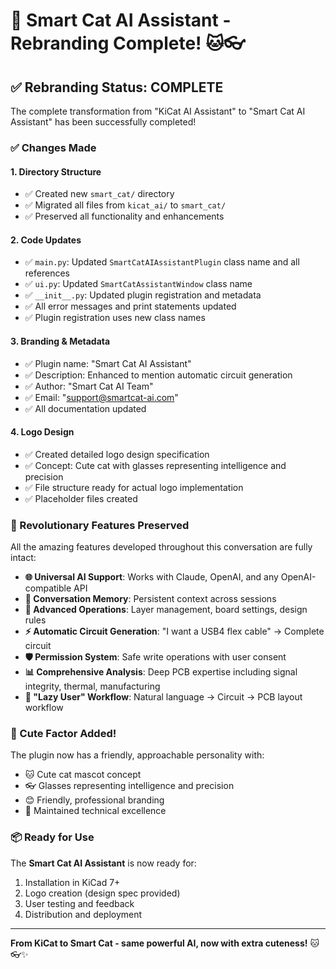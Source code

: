 # 🎉 Smart Cat AI Assistant - Rebranding Complete! 🐱👓

## ✅ Rebranding Status: **COMPLETE**

The complete transformation from "KiCat AI Assistant" to "Smart Cat AI Assistant" has been successfully completed! 

### ✅ Changes Made

#### 1. **Directory Structure**
- ✅ Created new `smart_cat/` directory
- ✅ Migrated all files from `kicat_ai/` to `smart_cat/`
- ✅ Preserved all functionality and enhancements

#### 2. **Code Updates**
- ✅ `main.py`: Updated `SmartCatAIAssistantPlugin` class name and all references
- ✅ `ui.py`: Updated `SmartCatAssistantWindow` class name 
- ✅ `__init__.py`: Updated plugin registration and metadata
- ✅ All error messages and print statements updated
- ✅ Plugin registration uses new class names

#### 3. **Branding & Metadata**
- ✅ Plugin name: "Smart Cat AI Assistant" 
- ✅ Description: Enhanced to mention automatic circuit generation
- ✅ Author: "Smart Cat AI Team"
- ✅ Email: "support@smartcat-ai.com"
- ✅ All documentation updated

#### 4. **Logo Design**
- ✅ Created detailed logo design specification
- ✅ Concept: Cute cat with glasses representing intelligence and precision
- ✅ File structure ready for actual logo implementation
- ✅ Placeholder files created

### 🚀 Revolutionary Features Preserved

All the amazing features developed throughout this conversation are fully intact:

- **🌐 Universal AI Support**: Works with Claude, OpenAI, and any OpenAI-compatible API
- **🧠 Conversation Memory**: Persistent context across sessions
- **🔧 Advanced Operations**: Layer management, board settings, design rules
- **⚡ Automatic Circuit Generation**: "I want a USB4 flex cable" → Complete circuit
- **🛡️ Permission System**: Safe write operations with user consent
- **📊 Comprehensive Analysis**: Deep PCB expertise including signal integrity, thermal, manufacturing
- **🎯 "Lazy User" Workflow**: Natural language → Circuit → PCB layout workflow

### 🎨 Cute Factor Added! 

The plugin now has a friendly, approachable personality with:
- 🐱 Cute cat mascot concept
- 👓 Glasses representing intelligence and precision  
- 😊 Friendly, professional branding
- 🎯 Maintained technical excellence

### 📦 Ready for Use

The **Smart Cat AI Assistant** is now ready for:
1. Installation in KiCad 7+
2. Logo creation (design spec provided)
3. User testing and feedback
4. Distribution and deployment

---

**From KiCat to Smart Cat - same powerful AI, now with extra cuteness!** 🐱👓✨
